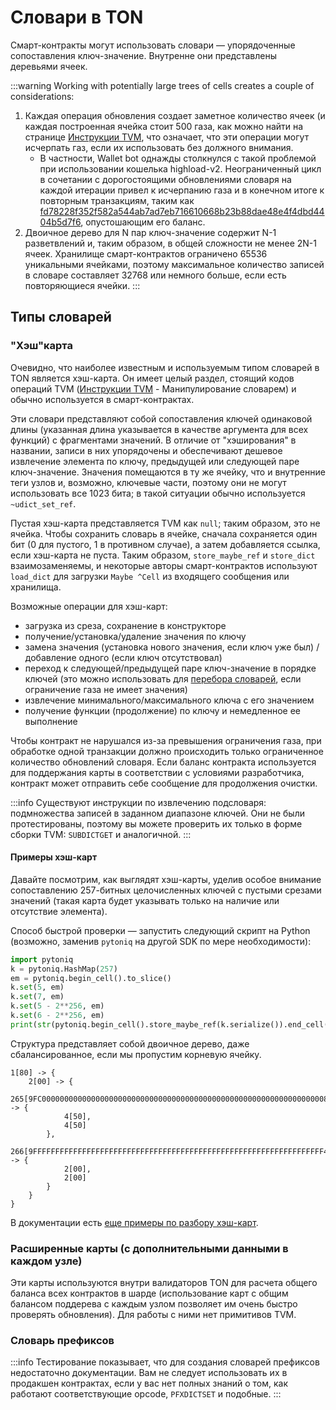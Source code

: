# Словари в TON

Смарт-контракты могут использовать словари — упорядоченные сопоставления ключ-значение. Внутренне они представлены деревьями ячеек.

:::warning
Working with potentially large trees of cells creates a couple of considerations:

1. Каждая операция обновления создает заметное количество ячеек (и каждая построенная ячейка стоит 500 газа, как можно найти на странице [Инструкции TVM](/v3/documentation/tvm/instructions#gas-prices), что означает, что эти операции могут исчерпать газ, если их использовать без должного внимания.
    - В частности, Wallet bot однажды столкнулся с такой проблемой при использовании кошелька highload-v2. Неограниченный цикл в сочетании с дорогостоящими обновлениями словаря на каждой итерации привел к исчерпанию газа и в конечном итоге к повторным транзакциям, таким как [fd78228f352f582a544ab7ad7eb716610668b23b88dae48e4f4dbd4404b5d7f6](https://tonviewer.com/transaction/fd78228f352f582a544ab7ad7eb716610668b23b88dae48e4f4dbd4404b5d7f6), опустошающим его баланс.
2. Двоичное дерево для N пар ключ-значение содержит N-1 разветвлений и, таким образом, в общей сложности не менее 2N-1 ячеек. Хранилище смарт-контрактов ограничено 65536 уникальными ячейками, поэтому максимальное количество записей в словаре составляет 32768 или немного больше, если есть повторяющиеся ячейки.
    :::

## Типы словарей

### "Хэш"карта

Очевидно, что наиболее известным и используемым типом словарей в TON является хэш-карта. Он имеет целый раздел, стоящий кодов операций TVM ([Инструкции TVM](/v3/documentation/tvm/instructions#quick-search) - Манипулирование словарем) и обычно используется в смарт-контрактах.

Эти словари представляют собой сопоставления ключей одинаковой длины (указанная длина указывается в качестве аргумента для всех функций) с фрагментами значений. В отличие от "хэширования" в названии, записи в них упорядочены и обеспечивают дешевое извлечение элемента по ключу, предыдущей или следующей паре ключ-значение. Значения помещаются в ту же ячейку, что и внутренние теги узлов и, возможно, ключевые части, поэтому они не могут использовать все 1023 бита; в такой ситуации обычно используется `~udict_set_ref`.

Пустая хэш-карта представляется TVM как `null`; таким образом, это не ячейка. Чтобы сохранить словарь в ячейке, сначала сохраняется один бит (0 для пустого, 1 в противном случае), а затем добавляется ссылка, если хэш-карта не пуста. Таким образом, `store_maybe_ref` и `store_dict` взаимозаменяемы, и некоторые авторы смарт-контрактов используют `load_dict` для загрузки `Maybe ^Cell` из входящего сообщения или хранилища.

Возможные операции для хэш-карт:

- загрузка из среза, сохранение в конструкторе
- получение/установка/удаление значения по ключу
- замена значения (установка нового значения, если ключ уже был) / добавление одного (если ключ отсутствовал)
- переход к следующей/предыдущей паре ключ-значение в порядке ключей (это можно использовать для [перебора словарей](/v3/documentation/smart-contracts/func/cookbook#how-to-iterate-dictionaries), если ограничение газа не имеет значения)
- извлечение минимального/максимального ключа с его значением
- получение функции (продолжение) по ключу и немедленное ее выполнение

Чтобы контракт не нарушался из-за превышения ограничения газа, при обработке одной транзакции должно происходить только ограниченное количество обновлений словаря. Если баланс контракта используется для поддержания карты в соответствии с условиями разработчика, контракт может отправить себе сообщение для продолжения очистки.

:::info
Существуют инструкции по извлечению подсловаря: подмножества записей в заданном диапазоне ключей. Они не были протестированы, поэтому вы можете проверить их только в форме сборки TVM: `SUBDICTGET` и аналогичной.
:::

#### Примеры хэш-карт

Давайте посмотрим, как выглядят хэш-карты, уделив особое внимание сопоставлению 257-битных целочисленных ключей с пустыми срезами значений (такая карта будет указывать только на наличие или отсутствие элемента).

Способ быстрой проверки — запустить следующий скрипт на Python (возможно, заменив `pytoniq` на другой SDK по мере необходимости):

```python
import pytoniq
k = pytoniq.HashMap(257)
em = pytoniq.begin_cell().to_slice()
k.set(5, em)
k.set(7, em)
k.set(5 - 2**256, em)
k.set(6 - 2**256, em)
print(str(pytoniq.begin_cell().store_maybe_ref(k.serialize()).end_cell()))
```

Структура представляет собой двоичное дерево, даже сбалансированное, если мы пропустим корневую ячейку.

```
1[80] -> {
	2[00] -> {
		265[9FC00000000000000000000000000000000000000000000000000000000000000080] -> {
			4[50],
			4[50]
		},
		266[9FFFFFFFFFFFFFFFFFFFFFFFFFFFFFFFFFFFFFFFFFFFFFFFFFFFFFFFFFFFFFFFFF40] -> {
			2[00],
			2[00]
		}
	}
}
```

В документации есть [еще примеры по разбору хэш-карт](/v3/documentation/data-formats/tlb/tl-b-types#hashmap-parsing-example).

### Расширенные карты (с дополнительными данными в каждом узле)

Эти карты используются внутри валидаторов TON для расчета общего баланса всех контрактов в шарде (использование карт с общим балансом поддерева с каждым узлом позволяет им очень быстро проверять обновления). Для работы с ними нет примитивов TVM.

### Словарь префиксов

:::info
Тестирование показывает, что для создания словарей префиксов недостаточно документации. Вам не следует использовать их в продакшен контрактах, если у вас нет полных знаний о том, как работают соответствующие opcode, `PFXDICTSET` и подобные.
:::
